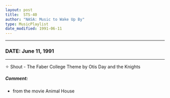 ```yaml
---
layout: post
title:  STS-40
author: "NASA: Music to Wake Up By"
type: MusicPlaylist
date_modified: 1991-06-11
---
```


----
### DATE: June 11, 1991
----
✧ Shout - The Faber College Theme by Otis Day and the Knights

##### Comment:
* from the movie Animal House
